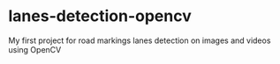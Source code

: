 # lanes-detection-opencv
My first project for road markings lanes detection on images and videos using OpenCV
